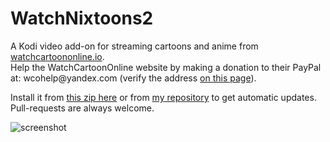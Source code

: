 # WatchNixtoons2

A Kodi video add-on for streaming cartoons and anime from [watchcartoononline.io](https://www.watchcartoononline.io).   
Help the WatchCartoonOnline website by making a donation to their PayPal at: wcohelp\@yandex\.com (verify the address [on this page](https://www.watchcartoononline.io/contact?nomobile=1)).  

Install it from [this zip here](https://github.com/doko-desuka/plugin.video.watchnixtoons2/raw/master/plugin.video.watchnixtoons2-0.2.5.zip) or from [my repository](https://github.com/doko-desuka/doko.repository/releases) to get automatic updates.  
Pull-requests are always welcome.

![screenshot](https://images2.imgbox.com/b1/7a/wmdubsNr_o.png)  
